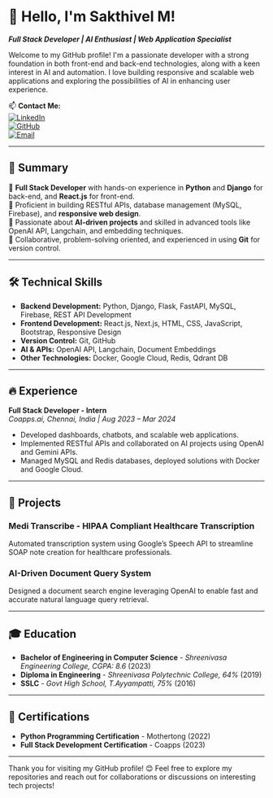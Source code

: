 # 👋 Hello, I'm Sakthivel M!
**_Full Stack Developer | AI Enthusiast | Web Application Specialist_**

Welcome to my GitHub profile! I'm a passionate developer with a strong foundation in both front-end and back-end technologies, along with a keen interest in AI and automation. I love building responsive and scalable web applications and exploring the possibilities of AI in enhancing user experience.

📫 **Contact Me:**  
[![LinkedIn](https://img.shields.io/badge/LinkedIn-shakthi22-blue?style=flat-square&logo=linkedin)](https://www.linkedin.com/in/shakthi22/)  
[![GitHub](https://img.shields.io/badge/GitHub-shakthi2230-black?style=flat-square&logo=github)](https://github.com/shakthi2230)  
[![Email](https://img.shields.io/badge/Email-sakthivelmaadhu26%40gmail.com-red?style=flat-square&logo=gmail)](mailto:sakthivelmaadhu26@gmail.com)

---

## 💼 Summary
🔹 **Full Stack Developer** with hands-on experience in **Python** and **Django** for back-end, and **React.js** for front-end.  
🔹 Proficient in building RESTful APIs, database management (MySQL, Firebase), and **responsive web design**.  
🔹 Passionate about **AI-driven projects** and skilled in advanced tools like OpenAI API, Langchain, and embedding techniques.  
🔹 Collaborative, problem-solving oriented, and experienced in using **Git** for version control.

---

## 🛠️ Technical Skills
- **Backend Development:** Python, Django, Flask, FastAPI, MySQL, Firebase, REST API Development
- **Frontend Development:** React.js, Next.js, HTML, CSS, JavaScript, Bootstrap, Responsive Design
- **Version Control:** Git, GitHub
- **AI & APIs:** OpenAI API, Langchain, Document Embeddings
- **Other Technologies:** Docker, Google Cloud, Redis, Qdrant DB

---

## 🔥 Experience
**Full Stack Developer - Intern**  
*Coapps.ai, Chennai, India | Aug 2023 – Mar 2024*

- Developed dashboards, chatbots, and scalable web applications.
- Implemented RESTful APIs and collaborated on AI projects using OpenAI and Gemini APIs.
- Managed MySQL and Redis databases, deployed solutions with Docker and Google Cloud.

---

## 🚀 Projects
### Medi Transcribe - **HIPAA Compliant Healthcare Transcription**
Automated transcription system using Google’s Speech API to streamline SOAP note creation for healthcare professionals.

### AI-Driven Document Query System
Designed a document search engine leveraging OpenAI to enable fast and accurate natural language query retrieval.

---

## 🎓 Education
- **Bachelor of Engineering in Computer Science** - *Shreenivasa Engineering College, CGPA: 8.6* (2023)
- **Diploma in Engineering** - *Shreenivasa Polytechnic College, 64%* (2019)
- **SSLC** - *Govt High School, T.Ayyampatti, 75%* (2016)

---

## 📜 Certifications
- **Python Programming Certification** - Mothertong (2022)
- **Full Stack Development Certification** - Coapps (2023)

---

Thank you for visiting my GitHub profile! 😊 Feel free to explore my repositories and reach out for collaborations or discussions on interesting tech projects!
